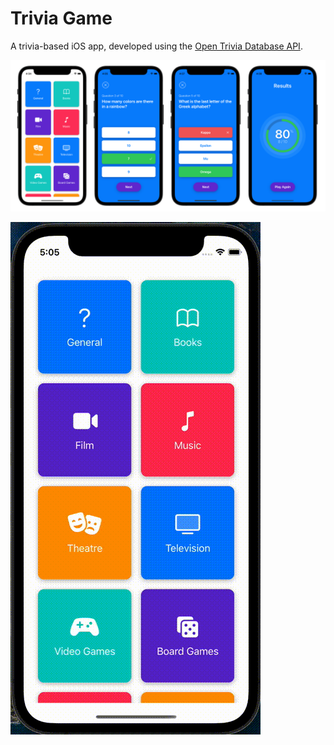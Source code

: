 # Trivia Game

A trivia-based iOS app, developed using the [Open Trivia Database API](https://opentdb.com/api_config.php).

![](screenshots/trivia_screenshots.png)

![](screenshots/gameplay.gif)
